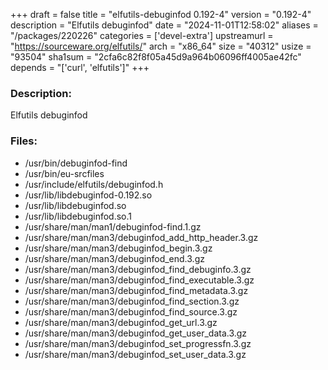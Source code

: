 +++
draft = false
title = "elfutils-debuginfod 0.192-4"
version = "0.192-4"
description = "Elfutils debuginfod"
date = "2024-11-01T12:58:02"
aliases = "/packages/220226"
categories = ['devel-extra']
upstreamurl = "https://sourceware.org/elfutils/"
arch = "x86_64"
size = "40312"
usize = "93504"
sha1sum = "2cfa6c82f8f05a45d9a964b06096ff4005ae42fc"
depends = "['curl', 'elfutils']"
+++
### Description: 
Elfutils debuginfod

### Files: 
* /usr/bin/debuginfod-find
* /usr/bin/eu-srcfiles
* /usr/include/elfutils/debuginfod.h
* /usr/lib/libdebuginfod-0.192.so
* /usr/lib/libdebuginfod.so
* /usr/lib/libdebuginfod.so.1
* /usr/share/man/man1/debuginfod-find.1.gz
* /usr/share/man/man3/debuginfod_add_http_header.3.gz
* /usr/share/man/man3/debuginfod_begin.3.gz
* /usr/share/man/man3/debuginfod_end.3.gz
* /usr/share/man/man3/debuginfod_find_debuginfo.3.gz
* /usr/share/man/man3/debuginfod_find_executable.3.gz
* /usr/share/man/man3/debuginfod_find_metadata.3.gz
* /usr/share/man/man3/debuginfod_find_section.3.gz
* /usr/share/man/man3/debuginfod_find_source.3.gz
* /usr/share/man/man3/debuginfod_get_url.3.gz
* /usr/share/man/man3/debuginfod_get_user_data.3.gz
* /usr/share/man/man3/debuginfod_set_progressfn.3.gz
* /usr/share/man/man3/debuginfod_set_user_data.3.gz
